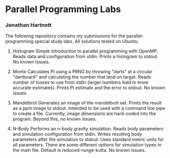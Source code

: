 # Parallel Programming Labs
### Jonathan Hartnett

The following repository contains my submissions for the parallel-programming special study labs. All solutions tested on Ubuntu.

1. Histogram
Simple introduction to parallel programming with OpenMP. Reads data and configuration from stdin. 
Prints a histogram to stdout. No known issues.

2. Monte
Calculates PI using a PRNG by throwing "darts" at a circular "dartboard" and calculating the number that land on target.
Reads number of tosses to use from stdin (larger numbers lead to more accurate estimates). 
Prints PI estimate and the error to stdout. No known issues.

3. Mandelbrot
Generates an image of the mandelbrot set. Prints the result as a ppm image to stdout. 
Intended to be used with a command line pipe to create a file. Currently, image dimensions are hard-coded into the program.
Beyond this, no known issues.

4. N-Body
Performs an n-body gravity simulation. Reads body parameters and simulation configuration from stdin. 
Writes resulting body parameters after the simulation to stdout. Uses standard metric units for all parameters.
There are some different options for simulation types in the main file. Default is reduced-runge-kutta.
No known issues.
